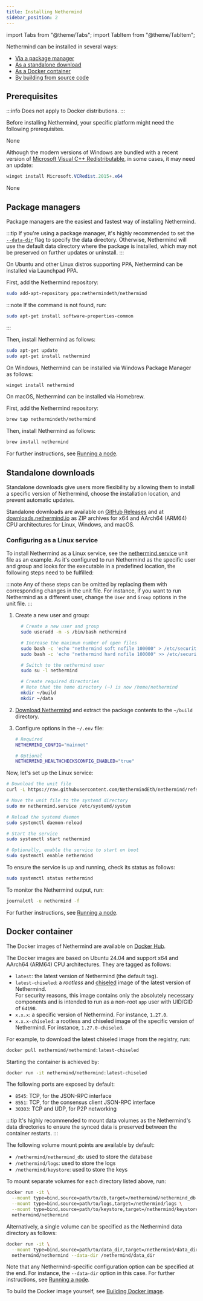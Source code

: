 ```yaml
---
title: Installing Nethermind
sidebar_position: 2
---
```


import Tabs from "@theme/Tabs";
import TabItem from "@theme/TabItem";

Nethermind can be installed in several ways:

- [Via a package manager](#package-managers)
- [As a standalone download](#standalone-downloads)
- [As a Docker container](#docker-container)
- [By building from source code](../developers/building-from-source.md)

## Prerequisites

:::info
Does not apply to Docker distributions.
:::

Before installing Nethermind, your specific platform might need the following prerequisites.

<Tabs groupId="os">
<TabItem value="linux" label="Linux">None</TabItem>
<TabItem value="windows" label="Windows">

Although the modern versions of Windows are bundled with a recent version of [Microsoft Visual C++ Redistributable](https://aka.ms/vcredist), in some cases, it may need an update:

```powershell
winget install Microsoft.VCRedist.2015+.x64
```

</TabItem>
<TabItem value="macos" label="macOS">None</TabItem>
</Tabs>

## Package managers

Package managers are the easiest and fastest way of installing Nethermind.

:::tip
If you're using a package manager, it's highly recommended to set the [`--data-dir`](../fundamentals/configuration.md#data-dir) flag to specify the data directory. Otherwise, Nethermind will use the default data directory where the package is installed, which may not be preserved on further updates or uninstall.
:::

<Tabs groupId="os">
<TabItem value="linux" label="Linux">

On Ubuntu and other Linux distros supporting PPA, Nethermind can be installed via Launchpad PPA.

First, add the Nethermind repository:

```bash
sudo add-apt-repository ppa:nethermindeth/nethermind
```

:::note
If the command is not found, run:

```bash
sudo apt-get install software-properties-common
```

:::

Then, install Nethermind as follows:

```bash
sudo apt-get update
sudo apt-get install nethermind
```

</TabItem>
<TabItem value="windows" label="Windows">

On Windows, Nethermind can be installed via Windows Package Manager as follows:

```powershell
winget install nethermind
```

</TabItem>
<TabItem value="macos" label="macOS">

On macOS, Nethermind can be installed via Homebrew.

First, add the Nethermind repository:

```sh
brew tap nethermindeth/nethermind
```

Then, install Nethermind as follows:

```sh
brew install nethermind
```

</TabItem>
</Tabs>

For further instructions, see [Running a node](running-node/running-node.md).

## Standalone downloads

Standalone downloads give users more flexibility by allowing them to install a specific version of Nethermind, choose the installation location, and prevent automatic updates.

Standalone downloads are available on [GitHub Releases](https://github.com/NethermindEth/nethermind/releases) and at [downloads.nethermind.io](https://downloads.nethermind.io) as ZIP archives for x64 and AArch64 (ARM64) CPU architectures for Linux, Windows, and macOS.

### Configuring as a Linux service

To install Nethermind as a Linux service, see the [nethermind.service](https://github.com/NethermindEth/nethermind/blob/release/1.30.0/scripts/nethermind.service) unit file as an example.
As it's configured to run Nethermind as the specific user and group and looks for the executable in a predefined location, the following steps need to be fulfilled:

:::note
Any of these steps can be omitted by replacing them with corresponding changes in the unit file.
For instance, if you want to run Nethermind as a different user, change the `User` and `Group` options in the unit file.
:::

1. Create a new user and group:

   ```bash
     # Create a new user and group
     sudo useradd -m -s /bin/bash nethermind

     # Increase the maximum number of open files
     sudo bash -c 'echo "nethermind soft nofile 100000" > /etc/security/limits.d/nethermind.conf'
     sudo bash -c 'echo "nethermind hard nofile 100000" >> /etc/security/limits.d/nethermind.conf'

     # Switch to the nethermind user
     sudo su -l nethermind

     # Create required directories
     # Note that the home directory (~) is now /home/nethermind
     mkdir ~/build
     mkdir ~/data
   ```

2. [Download Nethermind](#standalone-downloads) and extract the package contents to the `~/build` directory.
3. Configure options in the `~/.env` file:

   ```bash title="~/.env"
   # Required
   NETHERMIND_CONFIG="mainnet"

   # Optional
   NETHERMIND_HEALTHCHECKSCONFIG_ENABLED="true"
   ```

Now, let's set up the Linux service:

```bash
# Download the unit file
curl -L https://raw.githubusercontent.com/NethermindEth/nethermind/refs/heads/release/1.30.0/scripts/nethermind.service -o nethermind.service

# Move the unit file to the systemd directory
sudo mv nethermind.service /etc/systemd/system

# Reload the systemd daemon
sudo systemctl daemon-reload

# Start the service
sudo systemctl start nethermind

# Optionally, enable the service to start on boot
sudo systemctl enable nethermind
```

To ensure the service is up and running, check its status as follows:

```bash
sudo systemctl status nethermind
```

To monitor the Nethermind output, run:

```bash
journalctl -u nethermind -f
```

For further instructions, see [Running a node](running-node/running-node.md).

## Docker container

The Docker images of Nethermind are available on [Docker Hub](https://hub.docker.com/r/nethermind/nethermind).

The Docker images are based on Ubuntu 24.04 and support x64 and AArch64 (ARM64) CPU architectures. They are tagged as follows:

- `latest`: the latest version of Nethermind (the default tag).
- `latest-chiseled`: a _rootless_ and [chiseled](https://ubuntu.com/engage/chiselled-ubuntu-images-for-containers) image of the latest version of Nethermind.\
  For security reasons, this image contains only the absolutely necessary components and is intended to run as a non-root `app` user with UID/GID of `64198`.
- `x.x.x`: a specific version of Nethermind. For instance, `1.27.0`.
- `x.x.x-chiseled`: a rootless and chiseled image of the specific version of Nethermind. For instance, `1.27.0-chiseled`.

For example, to download the latest chiseled image from the registry, run:

```bash
docker pull nethermind/nethermind:latest-chiseled
```

Starting the container is achieved by:

```bash
docker run -it nethermind/nethermind:latest-chiseled
```

The following ports are exposed by default:

- `8545`: TCP, for the JSON-RPC interface
- `8551`: TCP, for the consensus client JSON-RPC interface
- `30303`: TCP and UDP, for P2P networking

:::tip
It's highly recommended to mount data volumes as the Nethermind's data directories to ensure the synced data is preserved between the container restarts.
:::

The following volume mount points are available by default:

- `/nethermind/nethermind_db`: used to store the database
- `/nethermind/logs`: used to store the logs
- `/nethermind/keystore`: used to store the keys

To mount separate volumes for each directory listed above, run:

```bash
docker run -it \
  --mount type=bind,source=path/to/db,target=/nethermind/nethermind_db \
  --mount type=bind,source=path/to/logs,target=/nethermind/logs \
  --mount type=bind,source=path/to/keystore,target=/nethermind/keystore \
  nethermind/nethermind
```

Alternatively, a single volume can be specified as the Nethermind data directory as follows:

```bash
docker run -it \
  --mount type=bind,source=path/to/data_dir,target=/nethermind/data_dir \
  nethermind/nethermind --data-dir /nethermind/data_dir
```

Note that any Nethermind-specific configuration option can be specified at the end. For instance, the `--data-dir` option in this case. For further instructions, see [Running a node](running-node/running-node.md).

To build the Docker image yourself, see [Building Docker image](../developers/building-from-source.md#bulding-docker-image).
